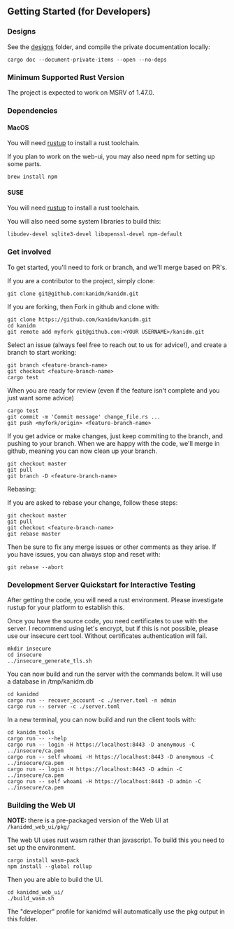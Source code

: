 ## Getting Started (for Developers)

### Designs

See the [designs] folder, and compile the private documentation locally:

```
cargo doc --document-private-items --open --no-deps
```

[designs]: https://github.com/kanidm/kanidm/tree/master/designs

### Minimum Supported Rust Version

The project is expected to work on MSRV of 1.47.0.

### Dependencies

#### MacOS

You will need [rustup] to install a rust toolchain.

[rustup]: https://rustup.rs/

If you plan to work on the web-ui, you may also need npm for setting up some parts.

    brew install npm

#### SUSE

You will need [rustup] to install a rust toolchain.

[rustup]: https://rustup.rs/

You will also need some system libraries to build this:

    libudev-devel sqlite3-devel libopenssl-devel npm-default


### Get involved

To get started, you'll need to fork or branch, and we'll merge based on PR's.

If you are a contributor to the project, simply clone:

```
git clone git@github.com:kanidm/kanidm.git
```

If you are forking, then Fork in github and clone with:

```
git clone https://github.com/kanidm/kanidm.git
cd kanidm
git remote add myfork git@github.com:<YOUR USERNAME>/kanidm.git
```

Select an issue (always feel free to reach out to us for advice!), and create a branch to start working:

```
git branch <feature-branch-name>
git checkout <feature-branch-name>
cargo test
```

When you are ready for review (even if the feature isn't complete and you just want some advice)

```
cargo test
git commit -m 'Commit message' change_file.rs ...
git push <myfork/origin> <feature-branch-name>
```

If you get advice or make changes, just keep commiting to the branch, and pushing to your branch.
When we are happy with the code, we'll merge in github, meaning you can now clean up your branch.

```
git checkout master
git pull
git branch -D <feature-branch-name>
```

Rebasing:

If you are asked to rebase your change, follow these steps:

```
git checkout master
git pull
git checkout <feature-branch-name>
git rebase master
```

Then be sure to fix any merge issues or other comments as they arise. If you have issues, you can always stop and reset with:

```
git rebase --abort
```

### Development Server Quickstart for Interactive Testing

After getting the code, you will need a rust environment. Please investigate rustup for your platform
to establish this.

Once you have the source code, you need certificates to use with the server. I recommend using
let's encrypt, but if this is not possible, please use our insecure cert tool. Without certificates
authentication will fail.

    mkdir insecure
    cd insecure
    ../insecure_generate_tls.sh

You can now build and run the server with the commands below. It will use a database in /tmp/kanidm.db

    cd kanidmd
    cargo run -- recover_account -c ./server.toml -n admin
    cargo run -- server -c ./server.toml

In a new terminal, you can now build and run the client tools with:

    cd kanidm_tools
    cargo run -- --help
    cargo run -- login -H https://localhost:8443 -D anonymous -C ../insecure/ca.pem
    cargo run -- self whoami -H https://localhost:8443 -D anonymous -C ../insecure/ca.pem
    cargo run -- login -H https://localhost:8443 -D admin -C ../insecure/ca.pem
    cargo run -- self whoami -H https://localhost:8443 -D admin -C ../insecure/ca.pem

### Building the Web UI

__NOTE:__ there is a pre-packaged version of the Web UI at `/kanidmd_web_ui/pkg/`

The web UI uses rust wasm rather than javascript. To build this you need to set up the environment.

    cargo install wasm-pack
    npm install --global rollup

Then you are able to build the UI.

    cd kanidmd_web_ui/
    ./build_wasm.sh

The "developer" profile for kanidmd will automatically use the pkg output in this folder.
